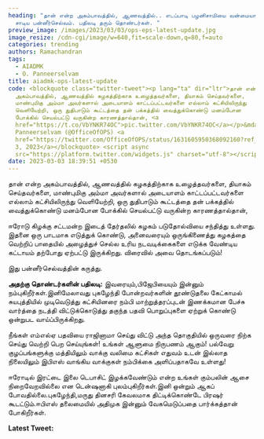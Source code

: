 ```yaml
---
heading: "தான் என்ற அகம்பாவத்தில், ஆணவத்தில்.. எடப்பாடி பழனிசாமியை வன்மையாக
  சாடிய பன்னீர்செல்வம். பதிலடி தரும் தொண்டர்கள். "
preview_image: /images/2023/03/03/ops-eps-latest-update.jpg
image_resize: /cdn-cgi/image/w=640,fit=scale-down,q=80,f=auto
categories: trending
authors: Ramachandran
tags:
  - AIADMK
  - O. Panneerselvam
title: aiadmk-ops-latest-update
code: <blockquote class="twitter-tweet"><p lang="ta" dir="ltr">தான் என்ற
  அகம்பாவத்தில், ஆணவத்தில் கழகத்திற்காக உழைத்தவர்களை, தியாகம் செய்தவர்களை,
  மாண்புமிகு அம்மா அவர்களால் அடையாளம் காட்டப்பட்டவர்களை எல்லாம் கட்சியிலிருந்து
  வெளியேற்றி, ஒரு துதிபாடும் கூட்டத்தை தன் பக்கத்தில் வைத்துக்கொண்டு மனம்போன
  போக்கில் செயல்பட்டு வருகின்ற காரணத்தால்தான், <a
  href="https://t.co/VbYNKR74OC">pic.twitter.com/VbYNKR74OC</a></p>&mdash; O
  Panneerselvam (@OfficeOfOPS) <a
  href="https://twitter.com/OfficeOfOPS/status/1631605950368092160?ref_src=twsrc%5Etfw">March
  3, 2023</a></blockquote> <script async
  src="https://platform.twitter.com/widgets.js" charset="utf-8"></script>
date: 2023-03-03 18:39:51 +0530
---
```

தான் என்ற அகம்பாவத்தில், ஆணவத்தில் கழகத்திற்காக உழைத்தவர்களை, தியாகம் செய்தவர்களை, மாண்புமிகு அம்மா அவர்களால் அடையாளம் காட்டப்பட்டவர்களை எல்லாம் கட்சியிலிருந்து வெளியேற்றி, ஒரு துதிபாடும் கூட்டத்தை தன் பக்கத்தில் வைத்துக்கொண்டு மனம்போன போக்கில் செயல்பட்டு வருகின்ற காரணத்தால்தான்,

ஈரோடு கிழக்கு சட்டமன்ற இடைத் தேர்தலில் கழகம் படுதோல்வியை சந்தித்து உள்ளது. இதனை ஒரு பாடமாக எடுத்துக் கொண்டு, அனைவரையும் ஒருங்கிணைத்து கழகத்தை வெற்றிப் பாதையில் அழைத்துச் செல்ல உரிய நடவடிக்கைகளை எடுக்க வேண்டிய கட்டாயம் தற்போது ஏற்பட்டு இருக்கிறது. விரைவில் அவை தொடங்கப்படும்!

இது பன்னீர்செல்வத்தின் கருத்து.

**அதற்கு தொண்டர்களின் பதிலடி:**
இவரையும்,பிஜேபியையும் இன்னும் நம்புகிறீர்கள்.இனிமேலாவது புகழேந்தி போன்றவர்களின் தூண்டுதலை கேட்காமல் சுயபுத்தியில் முடிவெடுத்து கட்சியினரை நம்பி மாற்றுத்தரப்புடன் இணக்கமான பேச்சு வார்த்தை நடத்தி விட்டுக்கொடுத்து தகுந்த பதவி பொறுப்புகளை ஏற்றுக் கொண்டு ஒன்றுபட வாய்ப்பிருக்கிறது.

நீங்கள் எம்எல்ஏ பதவியை ராஜினாமா செய்து விட்டு அந்த தொகுதியில் ஒருவரை நிற்க செய்து வெற்றி பெற செய்யுங்கள்! உங்கள் ஆளுமை நிருபணம் ஆகும்! பல்வேறு குழப்பங்களுக்கு மத்தியிலும் வாக்கு வலிமை கட்சிகள் எதுவம் உடன் இல்லாத நிலையிலும் இபிஎஸ் வாங்கிய வாக்குகள் நம்பிக்கை அளிப்பதாகவே உள்ளது!

ஈரோடில் இரட்டை இலை டெபாசிட் இழக்கவேண்டும் என்ற உங்கள் கும்பலின் ஆசை நிறைவேறவில்லை என டென்ஷனாகி புலம்புகிறீர்கள்.இனி ஒன்றும் ஆகப் போவதில்லை.புகழேந்தி,மருது தினசரி கேவலமாக திட்டிக்கொண்டே பிரஷர் கூடட்டும்.ஈபிஎஸ் தலைமையில் அதிமுக இன்னும் வேகமெடுப்பதை பார்க்கத்தான் போகிறீர்கள்.

**L﻿atest Tweet:**